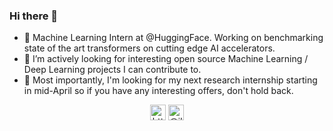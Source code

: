 ### Hi there 👋

- 🤗 Machine Learning Intern at @HuggingFace. Working on benchmarking state of the art transformers on cutting edge AI accelerators.
- 👯 I’m actively looking for interesting open source Machine Learning / Deep Learning projects I can contribute to.
- 🤔 Most importantly, I'm looking for my next research internship starting in mid-April so if you have any interesting offers, don't hold back.

<p align="center"> 
<a href="https://www.linkedin.com/in/ilyas-moutawwakil/" target="blank"><img align="center" src=https://cdn.jsdelivr.net/npm/simple-icons@3.0.1/icons/linkedin.svg alt="https://www.linkedin.com/in/ilyas-moutawwakil/" height="25" width="25" /></a>    
<a href="https://www.instagram.com/ilyas.odysseus/" target="blank"><img align="center" src=https://cdn.jsdelivr.net/npm/simple-icons@3.0.1/icons/instagram.svg alt="@ilyas.odysseus" height="25" width="25" /></a>
</p>
